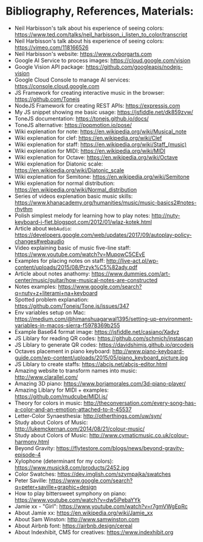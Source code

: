 # Bibliography, References, Materials:

- Neil Harbisson's talk about his experience of seeing colors: https://www.ted.com/talks/neil_harbisson_i_listen_to_color/transcript
- Neil Harbisson's talk about his experience of seeing colors: https://vimeo.com/118166526
- Neil Harbisson's website: https://www.cyborgarts.com
- Google AI Service to process images: https://cloud.google.com/vision
- Google Vision API package: https://github.com/googleapis/nodejs-vision
- Google Cloud Console to manage AI services: https://console.cloud.google.com
- JS Framework for creating interactive music in the browser: https://github.com/Tonejs
- NodeJS Framework for creating REST APIs: https://expressjs.com
- My JS snippet showing me basic usage: https://jsfiddle.net/dk859zvw/
- ToneJS documentation: https://tonejs.github.io/docs/
- ToneJS alternative: https://popmotion.io/pose/
- Wiki explenation for note: https://en.wikipedia.org/wiki/Musical_note
- Wiki explenation for clef: https://en.wikipedia.org/wiki/Clef
- Wiki explenation for staff: https://en.wikipedia.org/wiki/Staff_(music)
- Wiki explenation for MIDI: https://en.wikipedia.org/wiki/MIDI
- Wiki explenation for Octave: https://en.wikipedia.org/wiki/Octave
- Wiki explenation for Diatonic scale: https://en.wikipedia.org/wiki/Diatonic_scale
- Wiki explenation for Semitone: https://en.wikipedia.org/wiki/Semitone
- Wiki explenation for normal distribution: https://en.wikipedia.org/wiki/Normal_distribution
- Series of videos explenation basic music skills: https://www.khanacademy.org/humanities/music/music-basics2#notes-rhythm
- Polish simplest melody for learning how to play notes: http://nuty-keyboard-i-flet.blogspot.com/2012/01/wlaz-kotek.html
- Article about `WebAudio`: https://developers.google.com/web/updates/2017/09/autoplay-policy-changes#webaudio
- Video explaining basic of music five-line staff: https://www.youtube.com/watch?v=MupowC5CEvE
- Examples for placing notes on staff: http://live-act.pl/wp-content/uploads/2015/08/Przyk%C5%82ady.pdf
- Article about notes anathomy: https://www.dummies.com/art-center/music/guitar/how-musical-notes-are-constructed
- Notes examples: https://www.google.com/search?q=nuty+z+literami+na+keyboard
- Spotted problem explanation: https://github.com/Tonejs/Tone.js/issues/347
- Env variables setup on Mac: https://medium.com/@himanshuagarwal1395/setting-up-environment-variables-in-macos-sierra-f5978369b255
- Example Base64 format image: https://jsfiddle.net/casiano/Xadvz
- JS Liblary for reading QR codes: https://github.com/schmich/instascan
- JS Liblary to generate QR codes: https://davidshimjs.github.io/qrcodejs
- Octaves placement in piano keyboard: http://www.piano-keyboard-guide.com/wp-content/uploads/2015/05/piano_keyboard_picture.jpg
- JS Liblary to create staffs: https://abcjs.net/abcjs-editor.html
- Amazing website to transform names into music: http://www.clarallel.com/
- Amazing 3D piano: https://www.borjamorales.com/3d-piano-player/
- Amazing Liblary for MIDI + examples: https://github.com/mudcube/MIDI.js/
- Theory for colors in music: http://theconversation.com/every-song-has-a-color-and-an-emotion-attached-to-it-45537 
- Letter-Color Synaesthesia: http://otherthings.com/uw/syn/
- Study about Colors of Music: http://lukemckernan.com/2014/08/21/colour-music/
- Study about Colors of Music: http://www.cymaticmusic.co.uk/colour-harmony.html
- Beyond Gravity: https://flytestore.com/blogs/news/beyond-gravity-episode-4
- Xylophone (determinant for my colors): https://www.musick8.com/products/2452.jpg
- Color Swatches: https://dev.imglish.com/szympajka/swatches
- Peter Saville: https://www.google.com/search?q=peter+saville+graphic+design
- How to play bittersweet symphony on piano: https://www.youtube.com/watch?v=dw5iPebaYYk
- Jamie xx - "Girl": https://www.youtube.com/watch?v=r7gmVWgEpRc
- About Jamie xx: https://en.wikipedia.org/wiki/Jamie_xx
- About Sam Winston: http://www.samwinston.com
- About Airbnb font: https://airbnb.design/cereal
- About Indexhibit, CMS for creatives: https://www.indexhibit.org

